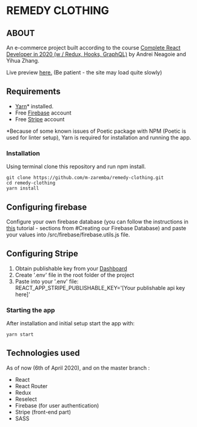 # REMEDY CLOTHING

## ABOUT

An e-commerce project built according to the course [Complete React Developer in 2020 (w / Redux, Hooks, GraphQL)](https://www.udemy.com/course/complete-react-developer-zero-to-mastery/) by Andrei Neagoie and Yihua Zhang.

Live preview [here.](https://remedy-clth.herokuapp.com/) (Be patient - the site may load quite slowly)

## Requirements

- [Yarn](https://yarnpkg.com/)\* installed.
- Free [Firebase](https://firebase.google.com) account
- Free [Stripe](https://stripe.com/) account

\*Because of some known issues of Poetic package with NPM (Poetic is used for linter setup), Yarn is required for installation and running the app.

### Installation

Using terminal clone this repository and run npm install.

```
git clone https://github.com/m-zaremba/remedy-clothing.git
cd remedy-clothing
yarn install
```

## Configuring firebase

Configure your own firebase database (you can follow the instructions in [this](https://css-tricks.com/intro-firebase-react/) tutorial - sections from #Creating our Firebase Database) and paste your values into /src/firebase/firebase.utils.js file.

## Configuring Stripe

1. Obtain publishable key from your [Dashboard](https://dashboard.stripe.com/account/apikeys)
2. Create '.env' file in the root folder of the project
3. Paste into your '.env' file: REACT_APP_STRIPE_PUBLISHABLE_KEY='[Your publishable api key here]'

### Starting the app

After installation and initial setup start the app with:

```
yarn start
```

## Technologies used

As of now (6th of April 2020), and on the master branch :

- React
- React Router
- Redux
- Reselect
- Firebase (for user authentication)
- Stripe (front-end part)
- SASS
